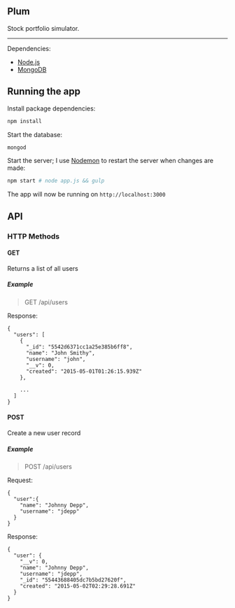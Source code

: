 ## Plum

Stock portfolio simulator.

---

Dependencies:
  - [Node.js](https://nodejs.org)
  - [MongoDB](https://www.mongodb.org)

## Running the app

Install package dependencies:

```bash
npm install
```

Start the database:

```bash
mongod
```

Start the server; I use [Nodemon](https://github.com/remy/nodemon) to restart the server when changes are made:

```bash
npm start # node app.js && gulp
```

The app will now be running on `http://localhost:3000`

## API

### HTTP Methods

#### GET

Returns a list of all users

##### Example

> GET /api/users
  
  Response:

    {
      "users": [
        {
          "_id": "5542d6371cc1a25e385b6ff8",
          "name": "John Smithy",
          "username": "john",
          "__v": 0,
          "created": "2015-05-01T01:26:15.939Z"
        },

        ...
      ]
    }
    
#### POST

Create a new user record

##### Example

> POST /api/users

  Request:

    {
      "user":{
        "name": "Johnny Depp",
        "username": "jdepp"
      }
    }

  Response:

    {
      "user": {
        "__v": 0,
        "name": "Johnny Depp",
        "username": "jdepp",
        "_id": "55443688405dc7b5bd27620f",
        "created": "2015-05-02T02:29:28.691Z"
      }
    }